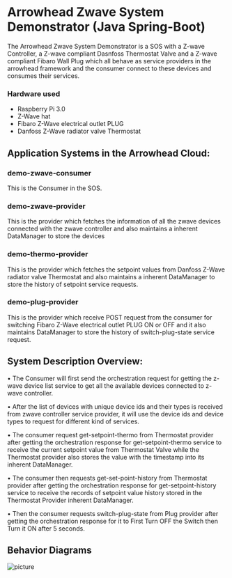 # Arrowhead Zwave System Demonstrator (Java Spring-Boot)
The Arrowhead Zwave System Demonstrator is a SOS with a Z-wave Controller, a Z-wave compliant Dasnfoss Thermostat Valve and a Z-wave compliant Fibaro Wall Plug which all behave as service providers in the arrowhead framework and the consumer connect to these devices and consumes their services. 


### Hardware used
- Raspberry Pi 3.0
- Z-Wave hat
- Fibaro Z-Wave electrical outlet  PLUG
- Danfoss Z-Wave radiator valve Thermostat


## Application Systems in the Arrowhead Cloud:
### demo-zwave-consumer
This is the Consumer in the SOS.
### demo-zwave-provider
This is the provider which fetches the information of all the zwave devices connected with the zwave controller and also maintains a inherent DataManager to store the devices
### demo-thermo-provider
This is the provider which fetches the setpoint values from Danfoss Z-Wave radiator valve Thermostat  and also maintains a inherent DataManager to store the history of setpoint service requests.
### demo-plug-provider
This is the provider which receive POST request from the consumer for switching Fibaro Z-Wave electrical outlet  PLUG ON or OFF and it also maintains DataManager to store the history of switch-plug-state service request.

## System Description Overview:

•	The Consumer will first send the orchestration request for getting the z-wave device list service to get all the available devices connected to z-wave controller.

•	After the list of devices with unique device ids and their types is received from zwave controller service provider, it will use the device ids and device types to request for different kind of services.

•	The consumer request get-setpoint-thermo from Thermostat provider after getting the orchestration response for get-setpoint-thermo service to receive the current setpoint value from Thermostat Valve while the Thermostat provider also stores the value with the timestamp into its inherent DataManager.

•	The consumer then requests get-set-point-history from Thermostat provider after getting the orchestration response for get-setpoint-history service to receive the records of setpoint value history stored in the Thermostat Provider inherent DataManager. 

•	Then the consumer requests switch-plug-state from Plug provider after getting the orchestration response for it to First Turn OFF the Switch then Turn it ON after 5 seconds.

##	Behavior Diagrams

![picture](doc/ArrowheadZwaveSystemDemonstrator.png)
